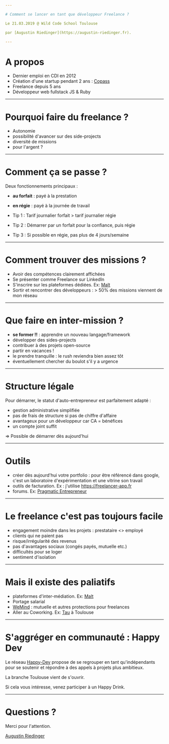 ```yaml
---

# Comment se lancer en tant que développeur Freelance ?

Le 21.03.2019 @ Wild Code School Toulouse

par [Augustin Riedinger](https://augustin-riedinger.fr).

---
```


# A propos

- Dernier emploi en CDI en 2012
- Création d'une startup pendant 2 ans : [Copass](https://copass.org)
- Freelance depuis 5 ans
- Développeur web fullstack JS & Ruby

---

# Pourquoi faire du freelance ?

- Autonomie
- possibilité d'avancer sur des side-projects
- diversité de missions
- pour l'argent ?

---

# Comment ça se passe ?

Deux fonctionnements principaux :
- **au forfait** : payé à la prestation
- **en régie** : payé à la journée de travail

- Tip 1 : Tarif journalier forfait > tarif journalier régie
- Tip 2 : Démarrer par un forfait pour la confiance, puis régie
- Tip 3 : Si possible en régie, pas plus de 4 jours/semaine

---

# Comment trouver des missions ?

- Avoir des compétences clairement affichées
- Se présenter comme Freelance sur LinkedIn
- S'inscrire sur les plateformes dédiées. Ex: [Malt](https://www.malt.fr)
- Sortir et rencontrer des développeurs : > 50% des missions viennent de mon réseau

---

# Que faire en inter-mission ?

- **se former !!** : apprendre un nouveau langage/framework
- développer des sides-projects
- contribuer à des projets open-source
- partir en vacances !
- le prendre tranquille : le rush reviendra bien assez tôt
- éventuellement chercher du boulot s'il y a urgence

---

# Structure légale

Pour démarrer, le statut d'auto-entrepreneur est parfaitement adapté :

- gestion administrative simplifiée
- pas de frais de structure si pas de chiffre d'affaire
- avantageux pour un développeur car CA = bénéfices
- un compte joint suffit

=> Possible de démarrer dès aujourd'hui

---

# Outils

- créer dès aujourd'hui votre portfolio : pour être référencé dans google, c'est un laboratoire d'expérimentation et une vitrine son travail
- outils de facturation. Ex : j'utilise https://freelancer-app.fr
- forums. Ex: [Pragmatic Entrepreneur](https://forum.pragmaticentrepreneurs.com)

---

# Le freelance c'est pas toujours facile

- engagement moindre dans les projets : prestataire <> employé
- clients qui ne paient pas
- risque/irrégularité des revenus
- pas d'avantages sociaux (congés payés, mutuelle etc.)
- difficultés pour se loger
- sentiment d'isolation

---

# Mais il existe des paliatifs

- plateformes d'inter-médiation. Ex: [Malt](https://www.malt.fr)
- Portage salarial
- [WeMind](https://www.wemind.io) : mutuelle et autres protections pour freelances
- Aller au Coworking. Ex: [Tau](https://tau.so/) à Toulouse

---

# S'aggréger en communauté : Happy Dev

Le réseau [Happy-Dev](https://www.happy-dev.fr) propose de se regrouper en tant qu'indépendants pour se soutenir et répondre à des appels à projets plus ambitieux.

La branche Toulouse vient de s'ouvrir.

Si cela vous intéresse, venez participer à un Happy Drink.

---

# Questions ?

Merci pour l'attention.

[Augustin Riedinger](https://augustin-riedinger.fr)